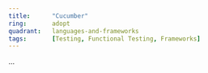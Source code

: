 ```yaml
---
title:      "Cucumber"
ring:       adopt
quadrant:   languages-and-frameworks
tags:       [Testing, Functional Testing, Frameworks]
---
```

...